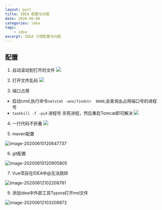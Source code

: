 ```yaml
---
layout: post
title: IDEA 配置与问题
date: 2020-06-08
categories: idea
tags: 
    - idea
excerpt: IDEA 习惯配置与问题
---
```


## 配置
1. 自动滚动到打开的文件
![](https://gitee.com/guojun49/images/raw/master/blog-img/20200609171549.png)

2. 打开文件乱码
![](https://gitee.com/guojun49/images/raw/master/blog-img/20200609171555.png)

3. 端口占用
 - 启动cmd,执行命令```netstat -ano|findstr  8080```,会查询出占用端口号的进程号
 - ```taskkill -f -pid``` 进程号   杀死进程，然后重启Tomcat即可解决
![](https://gitee.com/guojun49/images/raw/master/blog-img/20200609171600.png)

4. 一行代码不折叠
![](https://gitee.com/guojun49/images/raw/master/blog-img/2020/06/20200610120439.png)

5. maven配置

![image-20200610120647737](https://gitee.com/guojun49/images/raw/master/blog-img/2020/06/20200610120647.png)

6. git配置

![image-20200610120905805](https://gitee.com/guojun49/images/raw/master/blog-img/2020/06/20200610120905.png)

7. Vue项目在IDEA中@无法跳转

![image-20200612102208781](https://gitee.com/guojun49/images/raw/master/blog-img/2020/06/20200612102208.png)

9. 添加idea中外部工具Typora打开md文件

![image-20200612103208872](https://gitee.com/guojun49/images/raw/master/blog-img/2020/06/20200612103208.png)
